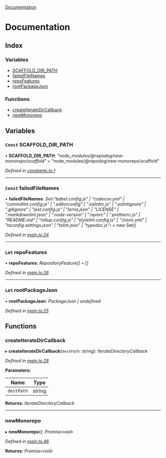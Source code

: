 [Documentation](README.md)

# Documentation

## Index

### Variables

* [SCAFFOLD_DIR_PATH](README.md#const-scaffold_dir_path)
* [failedFileNames](README.md#const-failedfilenames)
* [repoFeatures](README.md#let-repofeatures)
* [rootPackageJson](README.md#let-rootpackagejson)

### Functions

* [createIterateDirCallback](README.md#createiteratedircallback)
* [newMonorepo](README.md#newmonorepo)

## Variables

### `Const` SCAFFOLD_DIR_PATH

• **SCAFFOLD_DIR_PATH**: *"node_modules/@repodog/new-monorepo/scaffold"* = "node_modules/@repodog/new-monorepo/scaffold"

*Defined in [constants.ts:1](https://github.com/dylanaubrey/repodog/blob/185b628/packages/new-monorepo/src/constants.ts#L1)*

___

### `Const` failedFileNames

• **failedFileNames**: *Set‹"babel.config.js" | "codecov.yml" | "commitlint.config.js" | ".editorconfig" | ".eslintrc.js" | ".eslintignore" | ".gitignore" | "jest.config.js" | "lerna.json" | "LICENSE" | ".markdownlint.json" | ".node-version" | ".npmrc" | ".prettierrc.js" | "README.md" | "rollup.config.js" | "stylelint.config.js" | ".travis.yml" | "tsconfig.settings.json" | "tslint.json" | "typedoc.js"›* =  new Set<ScaffoldFileName>()

*Defined in [main.ts:24](https://github.com/dylanaubrey/repodog/blob/185b628/packages/new-monorepo/src/main.ts#L24)*

___

### `Let` repoFeatures

• **repoFeatures**: *RepositoryFeature[]* =  []

*Defined in [main.ts:26](https://github.com/dylanaubrey/repodog/blob/185b628/packages/new-monorepo/src/main.ts#L26)*

___

### `Let` rootPackageJson

• **rootPackageJson**: *PackageJson | undefined*

*Defined in [main.ts:25](https://github.com/dylanaubrey/repodog/blob/185b628/packages/new-monorepo/src/main.ts#L25)*

## Functions

###  createIterateDirCallback

▸ **createIterateDirCallback**(`destPath`: string): *IterateDirectoryCallback*

*Defined in [main.ts:28](https://github.com/dylanaubrey/repodog/blob/185b628/packages/new-monorepo/src/main.ts#L28)*

**Parameters:**

Name | Type |
------ | ------ |
`destPath` | string |

**Returns:** *IterateDirectoryCallback*

___

###  newMonorepo

▸ **newMonorepo**(): *Promise‹void›*

*Defined in [main.ts:46](https://github.com/dylanaubrey/repodog/blob/185b628/packages/new-monorepo/src/main.ts#L46)*

**Returns:** *Promise‹void›*
